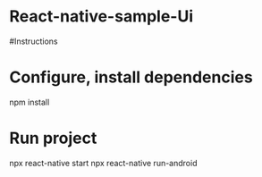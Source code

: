 ﻿# React-native-sample-Ui

#Instructions
# Configure, install dependencies
npm install
# Run project
npx react-native start
npx react-native run-android

